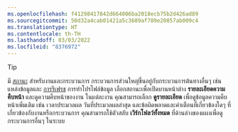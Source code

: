 ```yaml
---
ms.openlocfilehash: f41298417842d664006ba2018ecb75b2d426ad89
ms.sourcegitcommit: 50d32a4cab01421a5c3689af789e20857ab009c4
ms.translationtype: HT
ms.contentlocale: th-TH
ms.lasthandoff: 03/03/2022
ms.locfileid: "8376972"
---
```

> [!TIP] 
> มี [สถานะ](../audience-insights/system.md#status-definitions) สำหรับงานและกระบวนการ กระบวนการส่วนใหญ่ขึ้นอยู่กับกระบวนการต้นทางอื่นๆ เช่น แหล่งข้อมูลและ [การรีเฟรช](../audience-insights/system.md#refresh-processes) การทำโปรไฟล์ข้อมูล เลือกสถานะเพื่อเปิดบานหน้าต่าง **รายละเอียดความคืบหน้า** และดูความคืบหน้าของงาน ในแต่ละงาน คุณสามารถเลือก **ดูรายละเอียด** เพื่อดูข้อมูลความคืบหน้าเพิ่มเติม เช่น เวลาประมวลผล วันที่ประมวลผลล่าสุด และข้อผิดพลาดและคำเตือนที่เกี่ยวข้องใดๆ ที่เกี่ยวข้องกับงานหรือกระบวนการ คุณสามารถใช้ตัวสลับ **เวิร์กโฟลว์ทั้งหมด** ที่ด้านล่างของแผงเพื่อดูกระบวนการอื่นๆ ในระบบ